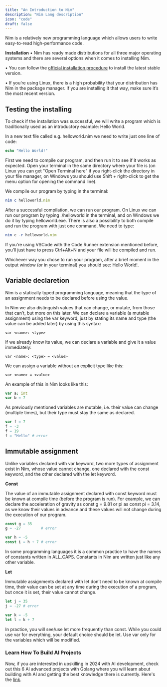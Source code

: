 ```yaml
---
title: "An Introduction to Nim"
description: "Nim Lang description"
icon: "code"
draft: false
---
```


Nim is a relatively new programming language which allows users to write easy-to-read high-performance code.

**Installation**
• Nim has ready made distributions for all three major operating systems and there are several options when it comes to installing Nim.

• You can follow the [official installation procedure](https://nim-lang.org/index/html) to install the latest stable version.

• If you’re using Linux, there is a high probability that your distribution has Nim in the package manager. If you are installing it that way, make sure it’s the most recent version.

## Testing the installing

To check if the installation was successful, we will write a program which is traditionally used as an introductory example: Hello World.

In a new text file called e.g. helloworld.nim we need to write just one line of code:

```nim
echo "Hello World!"
```

First we need to compile our program, and then run it to see if it works as expected.
Open your terminal in the same directory where your file is (on Linux you can get "Open Terminal here" if you right-click the directory in your file manager, on Windows you should use Shift + right-click to get the menu option for opening the command line).

We compile our program by typing in the terminal:

```nim
nim c helloworld.nim
```

After a successful compilation, we can run our program. On Linux we can run our program by typing ./helloworld in the terminal, and on Windows we do it by typing helloworld.exe.
There is also a possibility to both compile and run the program with just one command. We need to type:

```nim
nim c -r helloworld.nim
```

If you’re using VSCode with the Code Runner extension mentioned before, you’ll just have to press Ctrl+Alt+N and your file will be compiled and run.

Whichever way you chose to run your program, after a brief moment in the output window (or in your terminal) you should see:
Hello World!.

## Variable declaretion

Nim is a statically typed programming language, meaning that the type of an assignment needs to be declared before using the value.

In Nim we also distinguish values that can change, or mutate, from those that can’t, but more on this later. We can declare a variable (a mutable assignment) using the var keyword, just by stating its name and type (the value can be added later) by using this syntax:

`var <name>: <type>`

If we already know its value, we can declare a variable and give it a value immediately:

`var <name>: <type> = <value>`

We can assign a variable without an explicit type like this:

`var <name> = <value>`

An example of this in Nim looks like this:

```nim
var a: int
var b = 7
```

As previously mentioned variables are mutable, i.e. their value can change (multiple times), but their type must stay the same as declared.

```nim
var f = 7
f = -3
f = 19
f = "Hello" # error
```

## Immutable assignment

Unlike variables declared with var keyword, two more types of assignment exist in Nim, whose value cannot change, one declared with the const keyword, and the other declared with the let keyword.

**Const**

The value of an immutable assignment declared with const keyword must be known at compile time (before the program is run).
For example, we can declare the acceleration of gravity as const g = 9.81 or pi as const pi = 3.14, as we know their values in advance and these values will not change during the execution of our program.

```nim
const g = 35
g = -27         # error

var h = -5
const i = h + 7 # error
```

In some programming languages it is a common practice to have the names of constants written in ALL_CAPS. Constants in Nim are written just like any other variable.

**Let**

Immutable assignments declared with let don’t need to be known at compile time, their value can be set at any time during the execution of a program, but once it is set, their value cannot change.

```nim
let j = 35
j = -27 # error

var k = -5
let l = k + 7
```

In practice, you will see/use let more frequently than const.
While you could use var for everything, your default choice should be let. Use var only for the variables which will be modified.

### Learn How To Build AI Projects

Now, if you are interested in upskilling in 2024 with AI development, check out this 6 AI advanced projects with Golang where you will learn about building with AI and getting the best knowledge there is currently. Here's the [link](https://akhilsharmatech.gumroad.com/l/zgxqq).
